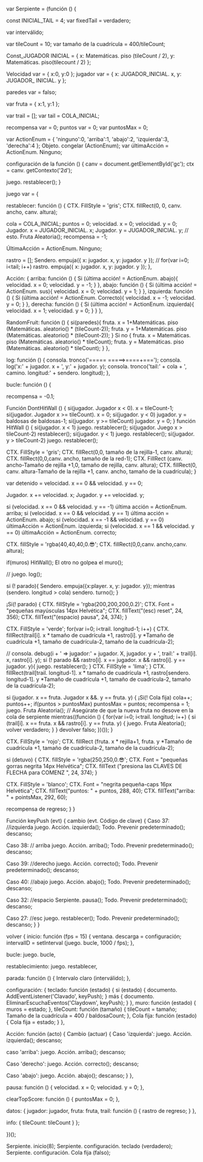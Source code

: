 var Serpiente = (función () {

const INICIAL_TAIL = 4;
var fixedTail = verdadero;

var interválido;

var tileCount = 10;
var tamaño de la cuadrícula = 400/tileCount;

Const_JUGADOR INICIAL = { x: Matemáticas. piso (tileCount / 2), y: Matemáticas. piso(tilecount / 2) };

Velocidad var = { x:0, y:0 };
jugador var = { x: JUGADOR_INICIAL. x, y: JUGADOR_ INICIAL. y };

paredes var = falso;

var fruta = { x:1, y:1 };

var trail = [];
var tail = COLA_INICIAL;

recompensa var = 0;
puntos var = 0;
var puntosMax = 0;

var ActionEnum = { 'ninguno':0, 'arriba':1, 'abajo':2, 'izquierda':3, 'derecha':4 };
Objeto. congelar (ActionEnum);
var últimaAcción = ActionEnum. Ninguno;

configuración de la función () {
    canv = document.getElementById('gc');
ctx = canv. getContexto('2d');

juego. restablecer();
  }

juego var = {

restablecer: función () {
CTX. FillStyle = 'gris';
CTX. fillRect(0, 0, canv. ancho, canv. altura);

cola = COLA_INICIAL;
puntos = 0;
velocidad. x = 0;
velocidad. y = 0;
Jugador. x = JUGADOR_INICIAL. x;
Jugador. y = JUGADOR_INICIAL. y;
// esto. Fruta Aleatoria();
recompensa = -1;

ÚltimaAcción = ActionEnum. Ninguno;

rastro = [];
Sendero. empuja({ x: jugador. x, y: jugador. y });
// for(var i=0; i<tail; i++) rastro. empuja({ x: jugador. x, y: jugador. y });
    },

Acción: {
arriba: función () {
Si (última acción! = ActionEnum. abajo){
velocidad. x = 0;
velocidad. y = -1;
        }
      },
abajo: función () {
Si (última acción! = ActionEnum. sus){
velocidad. x = 0;
velocidad. y = 1;
        }
      },
izquierda: función () {
Si (última acción! = ActionEnum. Correcto){
velocidad. x = -1;
velocidad. y = 0;
        }
      },
derecha: función () {
Si (última acción! = ActionEnum. izquierda){
velocidad. x = 1;
velocidad. y = 0;
        }
      }
    },

RandomFruit: función () {
si(paredes){
fruta. x = 1+Matemáticas. piso (Matemáticas. aleatorio() * (tileCount-2));
fruta. y = 1+Matemáticas. piso (Matemáticas. aleatorio() * (tileCount-2));
      }
Si no {
fruta. x = Matemáticas. piso (Matemáticas. aleatorio() * tileCount);
fruta. y = Matemáticas. piso (Matemáticas. aleatorio() * tileCount);
      }
    },

log: función () {
consola. tronco('===== =====>====+===');
consola. log('x:' + jugador. x + ', y:' + jugador. y);
consola. tronco('tail:' + cola + ', camino. longitud:' + sendero. longitud);
    },

bucle: función () {

recompensa = -0.1;

Función DontHitWall () {
si(jugador. Jugador x < 0). x = tileCount-1;
si(jugador. Jugador x >= tileCount). x = 0;
si(jugador. y < 0) jugador. y = baldosas de baldosas-1;
si(jugador. y >= tileCount) jugador. y = 0;
      }
función HitWall () {
si(jugador. x < 1) juego. restablecer();
si(jugador. Juego x > tileCount-2) restablecer();
si(jugador. y < 1) juego. restablecer();
si(jugador. y > tileCount-2) juego. restablecer();

CTX. FillStyle = 'gris';
CTX. fillRect(0,0, tamaño de la rejilla-1, canv. altura);
CTX. fillRect(0,0,canv. ancho, tamaño de la red-1);
CTX. FillRect (canv. ancho-Tamaño de rejilla +1,0, tamaño de rejilla, canv. altura);
CTX. fillRect(0, canv. altura-Tamaño de la rejilla +1, canv. ancho, tamaño de la cuadrícula);
      }

var detenido = velocidad. x == 0 && velocidad. y == 0;

Jugador. x += velocidad. x;
Jugador. y += velocidad. y;

si (velocidad. x == 0 && velocidad. y == -1) última acción = ActionEnum. arriba;
si (velocidad. x == 0 && velocidad. y == 1) última acción = ActionEnum. abajo;
si (velocidad. x == -1 && velocidad. y == 0) últimaAcción = ActionEnum. izquierda;
si (velocidad. x == 1 && velocidad. y == 0) últimaAcción = ActionEnum. correcto;

CTX. fillStyle = 'rgba(40,40,40,0.😎';
CTX. fillRect(0,0,canv. ancho,canv. altura);

if(muros) HitWall();
El otro no golpea el muro();

// juego. log();

si (! parado){
Sendero. empuja({x:player. x, y: jugador. y});
mientras (sendero. longitud > cola) sendero. turno();
      }

¡Si(! parado) {
CTX. fillStyle = 'rgba(200,200,200,0.2)';
CTX. Font = "pequeñas mayúsculas 14px Helvética";
CTX. fillText("(esc) reset", 24, 356);
CTX. fillText("(espacio) pausa", 24, 374);
      }

CTX. FillStyle = 'verde';
for(var i=0; i<trail. longitud-1; i++) {
CTX. fillRect(trail[i]. x * tamaño de cuadrícula +1, rastro[i]. y *Tamaño de cuadrícula +1, tamaño de cuadrícula-2, tamaño de la cuadrícula-2);

// consola. debug(i + ' => jugador:' + jugador. X, jugador. y + ', trail:' + trail[i]. x, rastro[i]. y);
si (! parado && rastro[i]. x == jugador. x && rastro[i]. y == jugador. y){
juego. restablecer();
        }
CTX. FillStyle = 'lima';
      }
CTX. fillRect(trail[trail. longitud-1]. x * tamaño de cuadrícula +1, rastro[sendero. longitud-1]. y *Tamaño de cuadrícula +1, tamaño de cuadrícula-2, tamaño de la cuadrícula-2);

si (jugador. x == fruta. Jugador x &&. y == fruta. y) {
¡Si(! Cola fija) cola++;
puntos++;
if(puntos > puntosMax) puntosMax = puntos;
recompensa = 1;
juego. Fruta Aleatoria();
// Asegúrate de que la nueva fruta no desove en la cola de serpiente
mientras((función () {
for(var i=0; i<trail. longitud; i++) {
si (trail[i]. x == fruta. x && rastro[i]. y == fruta. y) {
juego. Fruta Aleatoria();
volver verdadero;
            }
          }
devolver falso;
        })());
      }

CTX. FillStyle = 'rojo';
CTX. fillRect (fruta. x * rejilla+1, fruta. y *Tamaño de cuadrícula +1, tamaño de cuadrícula-2, tamaño de la cuadrícula-2);

si (detuvo) {
CTX. fillStyle = 'rgba(250,250,0.😎';
CTX. Font = "pequeñas gorras negrita 14px Helvética";
CTX. fillText ("presiona las CLAVES DE FLECHA para COMENZ ", 24, 374);
      }

CTX. FillStyle = 'blanco';
CTX. Font = "negrita pequeña-caps 16px Helvética";
CTX. fillText("puntos: " + puntos, 288, 40);
CTX. fillText("arriba: " + pointsMax, 292, 60);

recompensa de regreso;
    }
  }

Función keyPush (evt) {
cambio (evt. Código de clave) {
Caso 37: //izquierda
juego. Acción. izquierda();
Todo. Prevenir predeterminado();
descanso;

Caso 38: // arriba
juego. Acción. arriba();
Todo. Prevenir predeterminado();
descanso;

Caso 39: //derecho
juego. Acción. correcto();
Todo. Prevenir predeterminado();
descanso;

Caso 40: //abajo
juego. Acción. abajo();
Todo. Prevenir predeterminado();
descanso;

Caso 32: //espacio
Serpiente. pausa();
Todo. Prevenir predeterminado();
descanso;

Caso 27: //esc
juego. restablecer();
Todo. Prevenir predeterminado();
descanso;
    }
  }

volver {
inicio: función (fps = 15) {
ventana. descarga = configuración;
intervalID = setInterval (juego. bucle, 1000 / fps);
    },

bucle: juego. bucle,

restablecimiento: juego. restablecer,

parada: función () {
Intervalo claro (interválido);
    },

configuración: {
teclado: función (estado) {
si (estado) {
documento. AddEventListener('Clavado', keyPush);
} más {
documento. EliminarEscuchaEventos('Claydown', keyPush);
        }
      },
muro: función (estado) {
muros = estado;
      },
tileCount: función (tamaño) {
tileCount = tamaño;
Tamaño de la cuadrícula = 400 / baldosaCount;
      },
Cola fija: función (estado) {
Cola fija = estado;
      }
    },

Acción: función (acto) {
Cambio (actuar) {
Caso 'izquierda':
juego. Acción. izquierda();
descanso;

caso 'arriba':
juego. Acción. arriba();
descanso;

Caso 'derecho':
juego. Acción. correcto();
descanso;

Caso 'abajo':
juego. Acción. abajo();
descanso;
      }
    },

pausa: función () {
velocidad. x = 0;
velocidad. y = 0;
    },

clearTopScore: función () {
puntosMax = 0;
    },

datos: {
jugador: jugador,
fruta: fruta,
trail: función () {
rastro de regreso;
      }
    },

info: {
tileCount: tileCount
    }
  };

})();

Serpiente. inicio(8);
Serpiente. configuración. teclado (verdadero);
Serpiente. configuración. Cola fija (falso);
